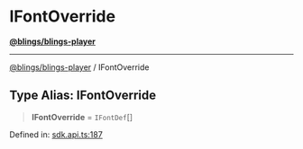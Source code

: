 # IFontOverride

[**@blings/blings-player**](../../)

***

[@blings/blings-player](../globals.md) / IFontOverride

## Type Alias: IFontOverride

> **IFontOverride** = `IFontDef`\[]

Defined in: [sdk.api.ts:187](https://bitbucket.org/blingsio/player/src/e9d4e5a1bf54c48bcb6663f1308cce3af89efa76/src/SDK/sdk.api.ts#lines-187)
